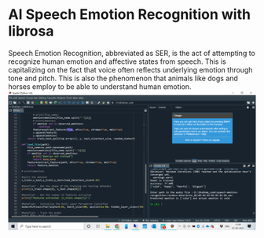 # AI Speech Emotion Recognition with librosa
 Speech Emotion Recognition, abbreviated as SER, is the act of attempting to recognize human emotion and affective states from speech. This is capitalizing on the fact that voice often reflects underlying emotion through tone and pitch. This is also the phenomenon that animals like dogs and horses employ to be able to understand human emotion.
<span style="display:block;text-align:center">![](images/4.png)</span>
